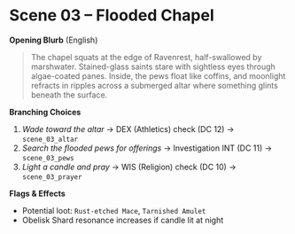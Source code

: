 # Scene 03 – Flooded Chapel

**Opening Blurb** (English)
> The chapel squats at the edge of Ravenrest, half-swallowed by marshwater.
> Stained-glass saints stare with sightless eyes through algae-coated panes.
> Inside, the pews float like coffins, and moonlight refracts in ripples across
> a submerged altar where something glints beneath the surface.

**Branching Choices**
1. *Wade toward the altar* → DEX (Athletics) check (DC 12) → `scene_03_altar`
2. *Search the flooded pews for offerings* → Investigation INT (DC 11) → `scene_03_pews`
3. *Light a candle and pray* → WIS (Religion) check (DC 10) → `scene_03_prayer`

**Flags & Effects**
* Potential loot: `Rust-etched Mace`, `Tarnished Amulet`
* Obelisk Shard resonance increases if candle lit at night 
